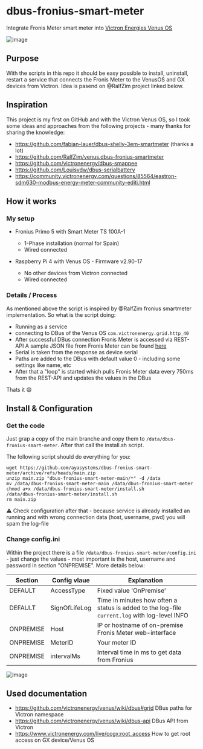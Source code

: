 # dbus-fronius-smart-meter
Integrate Fronis Meter smart meter into [Victron Energies Venus OS](https://github.com/victronenergy/venus)

![image](https://user-images.githubusercontent.com/7864168/179207965-218cf519-f7f6-41af-8c24-e4446c434010.png)


## Purpose
With the scripts in this repo it should be easy possible to install, uninstall, restart a service that connects the Fronis Meter to the VenusOS and GX devices from Victron.
Idea is pasend on @RalfZim project linked below.



## Inspiration
This project is my first on GitHub and with the Victron Venus OS, so I took some ideas and approaches from the following projects - many thanks for sharing the knowledge:
- https://github.com/fabian-lauer/dbus-shelly-3em-smartmeter (thanks a lot)
- https://github.com/RalfZim/venus.dbus-fronius-smartmeter
- https://github.com/victronenergy/dbus-smappee
- https://github.com/Louisvdw/dbus-serialbattery
- https://community.victronenergy.com/questions/85564/eastron-sdm630-modbus-energy-meter-community-editi.html



## How it works
### My setup
- Fronius Primo 5 with Smart Meter TS 100A-1
  - 1-Phase installation (normal for Spain)
  - Wired connected
  
- Raspberry Pi 4 with Venus OS - Firmware v2.90-17
  - No other devices from Victron connected  
  - Wired connected
 

### Details / Process
As mentioned above the script is inspired by @RalfZim fronius smartmeter implementation.
So what is the script doing:
- Running as a service
- connecting to DBus of the Venus OS `com.victronenergy.grid.http_40`
- After successful DBus connection Fronis Meter is accessed via REST-API 
  A sample JSON file from Fronis Meter can be found [here](docs/GetMeterRealtimeData.json)
- Serial is taken from the response as device serial
- Paths are added to the DBus with default value 0 - including some settings like name, etc
- After that a "loop" is started which pulls Fronis Meter data every 750ms from the REST-API and updates the values in the DBus

Thats it 😄






## Install & Configuration
### Get the code
Just grap a copy of the main branche and copy them to `/data/dbus-fronius-smart-meter`.
After that call the install.sh script.

The following script should do everything for you:
```
wget https://github.com/ayasystems/dbus-fronius-smart-meter/archive/refs/heads/main.zip
unzip main.zip "dbus-fronius-smart-meter-main/*" -d /data
mv /data/dbus-fronius-smart-meter-main /data/dbus-fronius-smart-meter
chmod a+x /data/dbus-fronius-smart-meter/install.sh
/data/dbus-fronius-smart-meter/install.sh
rm main.zip
```
⚠️ Check configuration after that - because service is already installed an running and with wrong connection data (host, username, pwd) you will spam the log-file

### Change config.ini
Within the project there is a file `/data/dbus-fronius-smart-meter/config.ini` - just change the values - most important is the host, username and password in section "ONPREMISE". More details below:

| Section  | Config vlaue | Explanation |
| ------------- | ------------- | ------------- |
| DEFAULT  | AccessType | Fixed value 'OnPremise' |
| DEFAULT  | SignOfLifeLog  | Time in minutes how often a status is added to the log-file `current.log` with log-level INFO |
| ONPREMISE  | Host | IP or hostname of on-premise Fronis Meter web-interface |
| ONPREMISE  | MeterID  | Your meter ID
| ONPREMISE  | intervalMs  | Interval time in ms to get data from Fronius

![image](https://user-images.githubusercontent.com/7864168/179208083-80d7b07e-3985-4922-b5b8-bd56d65ba31c.png)


## Used documentation
- https://github.com/victronenergy/venus/wiki/dbus#grid   DBus paths for Victron namespace
- https://github.com/victronenergy/venus/wiki/dbus-api   DBus API from Victron
- https://www.victronenergy.com/live/ccgx:root_access   How to get root access on GX device/Venus OS

 
